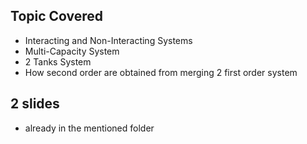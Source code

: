 ## Topic Covered
- Interacting and Non-Interacting Systems
- Multi-Capacity System
- 2 Tanks System
- How second order are obtained from merging 2 first order system

## 2 slides
- already in the mentioned folder

